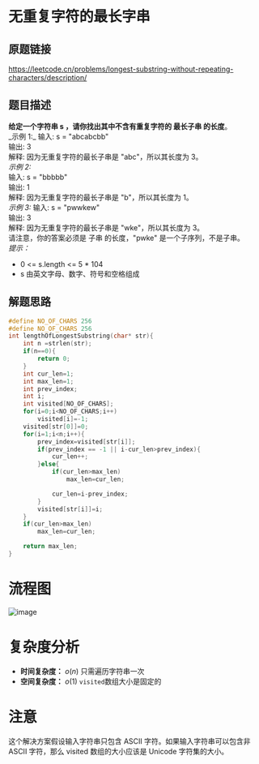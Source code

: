 # 无重复字符的最长字串
## 原题链接
https://leetcode.cn/problems/longest-substring-without-repeating-characters/description/
## 题目描述
**给定一个字符串 s ，请你找出其中不含有重复字符的 最长子串 的长度**。\
_示例 1:\_
输入: s = "abcabcbb"\
输出: 3 \
解释: 因为无重复字符的最长子串是 "abc"，所以其长度为 3。\
_示例 2:_\
输入: s = "bbbbb"\
输出: 1\
解释: 因为无重复字符的最长子串是 "b"，所以其长度为 1。\
_示例 3:_
输入: s = "pwwkew"\
输出: 3\
解释: 因为无重复字符的最长子串是 "wke"，所以其长度为 3。\
     请注意，你的答案必须是 子串 的长度，"pwke" 是一个子序列，不是子串。\
_提示：_
- 0 <= s.length <= 5 * 104
- s 由英文字母、数字、符号和空格组成
## 解题思路
```C
#define NO_OF_CHARS 256
#define NO_OF_CHARS 256
int lengthOfLongestSubstring(char* str){
    int n =strlen(str);
    if(n==0){
        return 0;
    }
    int cur_len=1;
    int max_len=1;
    int prev_index;
    int i;
    int visited[NO_OF_CHARS];
    for(i=0;i<NO_OF_CHARS;i++)
        visited[i]=-1;
    visited[str[0]]=0;
    for(i=1;i<n;i++){
        prev_index=visited[str[i]];
        if(prev_index == -1 || i-cur_len>prev_index){
            cur_len++;
        }else{
            if(cur_len>max_len)
                max_len=cur_len;

            cur_len=i-prev_index;
        }  
        visited[str[i]]=i;
    }
    if(cur_len>max_len)
        max_len=cur_len;

    return max_len;
}
```
# 流程图
![image](https://github.com/HDZ12/leetcode-C/assets/99587726/11490a60-9c9b-4645-a5a2-8061db72d7ef)
# 复杂度分析
- **时间复杂度：** $o(n)$ 只需遍历字符串一次
- **空间复杂度：** $o(1)$ `visited`数组大小是固定的
# 注意
这个解决方案假设输入字符串只包含 ASCII 字符。如果输入字符串可以包含非 ASCII 字符，那么 visited 数组的大小应该是 Unicode 字符集的大小。

